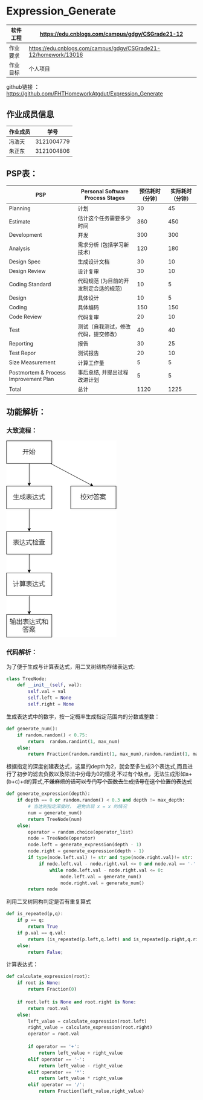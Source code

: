 # Expression_Generate
| 软件工程 |https://edu.cnblogs.com/campus/gdgy/CSGrade21-12|
|---------|------------------------------------------------|
| 作业要求|https://edu.cnblogs.com/campus/gdgy/CSGrade21-12/homework/13016|
| 作业目标 |个人项目|

github链接 ： https://github.com/FHTHomeworkAtgdut/Expression_Generate

## 作业成员信息
|作业成员|学号|
|-------|----|
|冯浩天|3121004779|
|朱正东|3121004806|

## PSP表：
| PSP                                     | Personal Software Process Stages | 预估耗时（分钟） | 实际耗时（分钟） |
| --------------------------------------- | -------------------------------- | -------- | -------- |
| Planning                                | 计划                               | 30      | 45      |
|  Estimate                              | 估计这个任务需要多少时间                   | 360      | 450      |
| Development                             | 开发                               | 300      | 300      |
| Analysis                              |  需求分析 (包括学习新技术)                 | 120      | 180      |
|  Design Spec                           |  生成设计文档                         | 30       | 10       |
|  Design Review                         |  设计复审                           | 30       | 10       |
|  Coding Standard                       |  代码规范 (为目前的开发制定合适的规范)           | 10       | 5        |
|  Design                                |  具体设计                           | 10       | 5        |
|  Coding                                |  具体编码                           | 150      | 150      |
|  Code Review                           |  代码复审                           | 20       | 10        |
|  Test                                  |  测试（自我测试，修改代码，提交修改）             | 40       | 40       |
| Reporting                               | 报告                               | 30       | 25       |
|  Test Repor                            |  测试报告                           | 20       | 10       |
|  Size Measurement                      |  计算工作量                          | 5        | 5        |
|  Postmortem & Process Improvement Plan |  事后总结, 并提出过程改进计划                | 5        | 5        |
| Total                                   | 总计                               | 1120     |  1225     |


## 功能解析：

### 大致流程：
![](process.png)

### 代码解析：

为了便于生成与计算表达式，用二叉树结构存储表达式:

```python
class TreeNode:
    def __init__(self, val):
        self.val = val
        self.left = None
        self.right = None
```

生成表达式中的数字，按一定概率生成指定范围内的分数或整数：
```py
def generate_num():
    if random.random() < 0.75:
        return  random.randint(1, max_num)
    else:
        return Fraction(random.randint(1, max_num),random.randint(1, max_num))
```

根据指定的深度创建表达式，这里的depth为2，就会至多生成3个表达式,而且进行了初步的滤去负数以及除法中分母为0的情况
不过有个缺点，无法生成形如a+(b+c)+d的算式,~~不嫌麻烦的话可以专门写个函数去生成括号在这个位置的表达式~~
```py
def generate_expression(depth):
    if depth == 0 or random.random() < 0.3 and depth != max_depth:
        # 当达到指定深度时， 避免出现 x = x 的情况
        num = generate_num()
        return TreeNode(num)
    else:
        operator = random.choice(operator_list)
        node = TreeNode(operator)
        node.left = generate_expression(depth - 1)
        node.right = generate_expression(depth - 1)
        if type(node.left.val) != str and type(node.right.val)!= str:
            if node.left.val - node.right.val <= 0 and node.val == '-':
                while node.left.val - node.right.val <= 0:
                    node.left.val = generate_num()
                    node.right.val = generate_num()
        return node
```

利用二叉树同构判定是否有重复算式
```py
def is_repeated(p,q):
    if p == q:
        return True
    if p.val == q.val:
        return (is_repeated(p.left,q.left) and is_repeated(p.right,q.right)) or (is_repeated(p.right,q.left) and is_repeated(p.left,q.right))
    else:
        return False;
```


计算表达式：
```py
def calculate_expression(root):
    if root is None:
        return Fraction(0)

    if root.left is None and root.right is None:
        return root.val
    else:
        left_value = calculate_expression(root.left)
        right_value = calculate_expression(root.right)
        operator = root.val

        if operator == '+':
            return left_value + right_value
        elif operator == '-':
            return left_value - right_value
        elif operator == '*':
            return left_value * right_value
        elif operator == '/':
            return Fraction(left_value,right_value)
```
